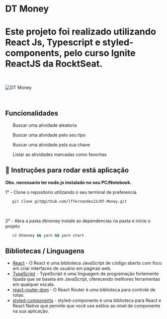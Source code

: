 # DT Money

<h1>Este projeto foi realizado utilizando React Js, Typescript e styled-components, pelo curso Ignite ReactJS da RocktSeat.</h1>

<br />

![DT Money](https://user-images.githubusercontent.com/82827767/151053685-a3f7b08d-7b5e-4d65-9457-5f529eb7596d.gif)

<br />

<h2> Funcionalidades</h2>

<ul>
    <p>Buscar uma atividade aleatoria</p>
    <p>Buscar uma atividade pelo seu tipo</p>
    <p>Buscar uma atividade pela sua chave</p>
    <p>Listar as atividades marcadas como favoritas</p>
</ul>

<h2>🔧 Instruções para rodar está aplicação</h2>

<strong>Obs. necessario ter node.js instalado no seu PC/Notebook.</strong>

<p>1° - Clone o repositorio utilizando o seu terminal de preferencia</p>

```bash
   git clone git@github.com/lffernandes23/DT-Money.git
```

</br>

<p>2° - Abra a pasta dtmoney instale as dependencias na pasta e inicie o projeto</p>

```bash
   cd dtmoney && yarn && yarn start
```

<h2>Bibliotecas / Linguagens</h2>

* [React](https://pt-br.reactjs.org/) - O React é uma biblioteca JavaScript de código aberto com foco em criar interfaces de usuário em páginas web.
* [TypeScript](https://www.typescriptlang.org/) - TypeScript é uma linguagem de programação fortemente tipada que se baseia em JavaScript, oferecendo melhores ferramentas em qualquer escala.
* [react-router-dom](https://v5.reactrouter.com/web/guides/quick-start) - O React Router é uma biblioteca para controle de rotas.
* [styled-components](https://styled-components.com/) - styled-components é uma biblioteca para React e React Native que permite que você use estilos ao nível de componente na sua aplicação.
